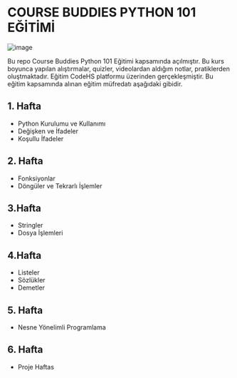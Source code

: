 # COURSE BUDDIES PYTHON 101 EĞİTİMİ
![image](https://user-images.githubusercontent.com/75336900/128333384-e74a9d53-bcca-4e02-96c5-3aa554392ee6.png)

Bu repo Course Buddies Python 101 Eğitimi kapsamında açılmıştır. Bu kurs boyunca yapılan alıştırmalar, quizler, videolardan aldığım notlar, pratiklerden oluştmaktadır. Eğitim CodeHS platformu üzerinden gerçekleşmiştir. Bu eğitim kapsamında alınan eğitim müfredatı aşağıdaki gibidir. 

## 1. Hafta
-  Python Kurulumu ve Kullanımı
-  Değişken ve İfadeler
-  Koşullu İfadeler

## 2. Hafta
- Fonksiyonlar
- Döngüler ve Tekrarlı İşlemler

## 3.Hafta
- Stringler
- Dosya İşlemleri

## 4.Hafta
- Listeler
- Sözlükler 
- Demetler

## 5. Hafta 
- Nesne Yönelimli Programlama

## 6. Hafta
- Proje Haftas
